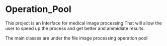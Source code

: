 # Operation_Pool

This project is an Interface for medical image processing That will allow the user to speed up the process and get better and ammidiate results.

The main classes are under the file image processing operation pool
